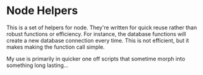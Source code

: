 # Node Helpers

This is a set of helpers for node. They're written for quick reuse rather than robust functions or efficiency. For instance, the database functions will create a new database connection every time. This is not efficient, but it makes making the function call simple.

My use is primarily in quicker one off scripts that sometime morph into something long lasting...



